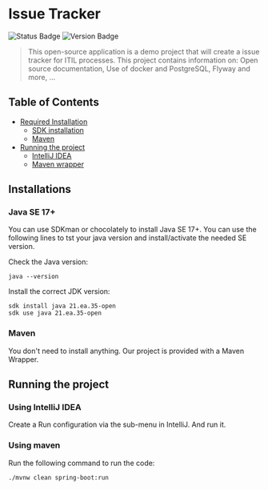 # Issue Tracker

![Status Badge](https://img.shields.io/badge/Status-Configuring-rgb(255%2C150%2C150)?style=plastic&logo=github&logoColor=rgb(255%2C255%2C255)&labelColor=777)
![Version Badge](https://img.shields.io/badge/Version-V0.0.0-rgb(150%2C255%2C150)?style=plastic&logo=github&logoColor=rgb(255%2C255%2C255)&labelColor=777)


> This open-source application is a demo project that will create a issue tracker for ITIL processes.
> This project contains information on: Open source documentation, Use of docker and PostgreSQL, Flyway and more, ...
 
## Table of Contents

- [Required Installation](#installations)
  - [SDK installation](#java-se-17)
  - [Maven](#maven)
- [Running the project](#running-the-project)
  - [IntelliJ IDEA](#using-intellij-idea)
  - [Maven wrapper](#using-maven)

## Installations

### Java SE 17+

You can use SDKman or chocolately to install Java SE 17+.
You can use the following lines to tst your java version and install/activate the needed SE version.

Check the Java version:
```shell
java --version
```

Install the correct JDK version:
```shell
sdk install java 21.ea.35-open
sdk use java 21.ea.35-open
```

### Maven
You don't need to install anything.
Our project is provided with a Maven Wrapper.

## Running the project

### Using IntelliJ IDEA

Create a Run configuration via the sub-menu in IntelliJ.
And run it.

### Using maven

Run the following command to run the code:
```shell
./mvnw clean spring-boot:run